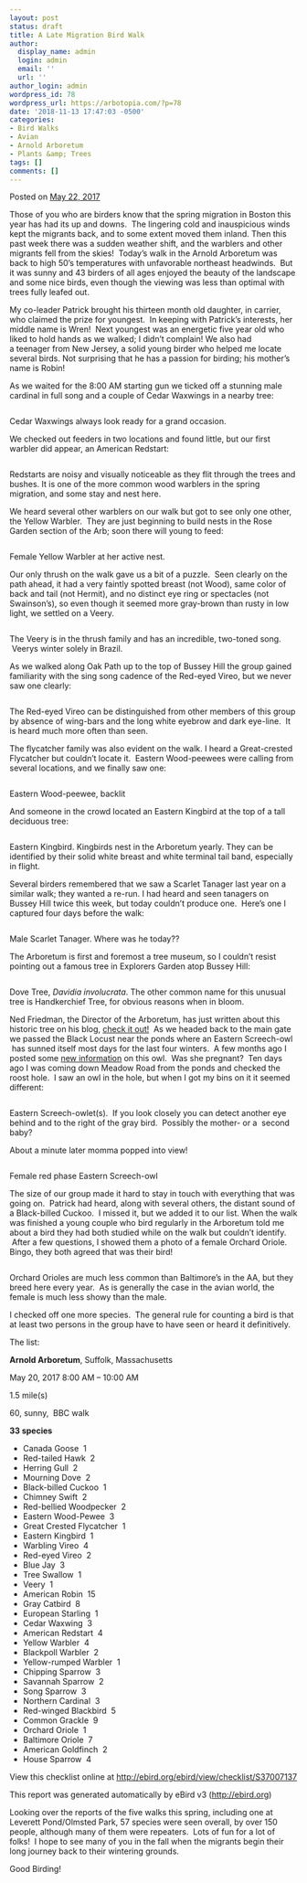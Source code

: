 ```yaml
---
layout: post
status: draft
title: A Late Migration Bird Walk
author:
  display_name: admin
  login: admin
  email: ''
  url: ''
author_login: admin
wordpress_id: 78
wordpress_url: https://arbotopia.com/?p=78
date: '2018-11-13 17:47:03 -0500'
categories:
- Bird Walks
- Avian
- Arnold Arboretum
- Plants &amp; Trees
tags: []
comments: []
---
```

<p><!-- wp:paragraph --></p>
<p>Posted on&nbsp;<a href="https://web.archive.org/web/20170912192156/http://www.arbotopia.com/a-late-migration-bird-walk/">May 22, 2017</a></p>
<p><!-- /wp:paragraph --></p>
<p><!-- wp:paragraph --></p>
<p>Those of you who are birders know that the spring migration in Boston this year has had its up and downs. &nbsp;The lingering cold and inauspicious winds kept the migrants back, and to some extent&nbsp;moved them inland. Then this past week there was a sudden weather shift, and the warblers and other migrants fell from the skies! &nbsp;Today&rsquo;s walk in the Arnold Arboretum was back to high 50&rsquo;s temperatures with unfavorable northeast headwinds. &nbsp;But it was sunny and 43 birders of all ages enjoyed the beauty of the landscape and some nice birds, even though the viewing was less than optimal with trees fully leafed out.</p>
<p><!-- /wp:paragraph --></p>
<p><!-- wp:paragraph --></p>
<p>My co-leader Patrick brought his thirteen month old daughter, in carrier, who claimed the prize for youngest. &nbsp;In keeping with Patrick&rsquo;s interests, her middle name is Wren! &nbsp;Next youngest was an energetic five year old who liked to hold hands as we walked; I didn&rsquo;t complain! We also had a&nbsp;teenager&nbsp;from New Jersey, a solid young birder who helped me locate several birds. Not surprising that he has a passion for birding; his mother&rsquo;s name is Robin!</p>
<p><!-- /wp:paragraph --></p>
<p><!-- wp:paragraph --></p>
<p>As we waited for the 8:00 AM starting gun we ticked off a stunning male cardinal in full song and a couple of Cedar Waxwings in a nearby tree:</p>
<p><!-- /wp:paragraph --></p>
<p><!-- wp:image {"id":157} --></p>
<figure class="wp-block-image"><img src="https://arbotopia.com/wp-content/uploads/2018/11/P1170768.jpg" alt="" class="wp-image-157"/></figure>
<p><!-- /wp:image --></p>
<p><!-- wp:paragraph --></p>
<p>Cedar Waxwings always look ready for a grand occasion.</p>
<p><!-- /wp:paragraph --></p>
<p><!-- wp:paragraph --></p>
<p>We checked out feeders in two locations and found little, but our first warbler did appear, an American Redstart:</p>
<p><!-- /wp:paragraph --></p>
<p><!-- wp:image {"id":158} --></p>
<figure class="wp-block-image"><img src="https://arbotopia.com/wp-content/uploads/2018/11/P1160184.jpg" alt="" class="wp-image-158"/></figure>
<p><!-- /wp:image --></p>
<p><!-- wp:paragraph --></p>
<p>Redstarts are noisy and visually noticeable as they flit through the trees and bushes. It is one of the more common wood warblers in the spring migration, and some stay and nest here.</p>
<p><!-- /wp:paragraph --></p>
<p><!-- wp:paragraph --></p>
<p>We heard several other warblers on our walk but got to see only one other, the Yellow Warbler. &nbsp;They are just beginning to build nests in the Rose Garden section of the Arb; soon there will young to feed:</p>
<p><!-- /wp:paragraph --></p>
<p><!-- wp:image {"id":159} --></p>
<figure class="wp-block-image"><img src="https://arbotopia.com/wp-content/uploads/2018/11/P1060023.jpg" alt="" class="wp-image-159"/></figure>
<p><!-- /wp:image --></p>
<p><!-- wp:paragraph --></p>
<p>Female Yellow Warbler at her active nest.</p>
<p><!-- /wp:paragraph --></p>
<p><!-- wp:paragraph --></p>
<p>Our only thrush on the walk gave us a bit of a puzzle. &nbsp;Seen clearly on the path ahead, it had a very faintly spotted breast (not Wood), same color of back and tail (not Hermit), and no distinct eye ring or spectacles (not Swainson&rsquo;s), so even though it seemed more gray-brown than rusty in low light, we settled on a Veery.</p>
<p><!-- /wp:paragraph --></p>
<p><!-- wp:image {"id":160} --></p>
<figure class="wp-block-image"><img src="https://arbotopia.com/wp-content/uploads/2018/11/P1120450.jpg" alt="" class="wp-image-160"/></figure>
<p><!-- /wp:image --></p>
<p><!-- wp:paragraph --></p>
<p>The Veery is in the thrush family and has an incredible, two-toned song. &nbsp;Veerys winter solely in Brazil.</p>
<p><!-- /wp:paragraph --></p>
<p><!-- wp:paragraph --></p>
<p>As we walked along Oak Path up to the top of Bussey Hill the group gained familiarity with the sing song cadence of the Red-eyed Vireo, but we never saw one clearly:</p>
<p><!-- /wp:paragraph --></p>
<p><!-- wp:image {"id":161} --></p>
<figure class="wp-block-image"><img src="https://arbotopia.com/wp-content/uploads/2018/11/P1010954.jpg" alt="" class="wp-image-161"/></figure>
<p><!-- /wp:image --></p>
<p><!-- wp:paragraph --></p>
<p>The Red-eyed Vireo can be distinguished from other members of this group by absence of wing-bars and the long white eyebrow and dark eye-line. &nbsp;It is heard much more often than seen.</p>
<p><!-- /wp:paragraph --></p>
<p><!-- wp:paragraph --></p>
<p>The flycatcher family was also evident on the walk. I heard a Great-crested Flycatcher but couldn&rsquo;t locate it. &nbsp;Eastern Wood-peewees were calling from several locations, and we finally saw one:</p>
<p><!-- /wp:paragraph --></p>
<p><!-- wp:image {"id":162} --></p>
<figure class="wp-block-image"><img src="https://arbotopia.com/wp-content/uploads/2018/11/P1090421.jpg" alt="" class="wp-image-162"/></figure>
<p><!-- /wp:image --></p>
<p><!-- wp:paragraph --></p>
<p>Eastern Wood-peewee, backlit</p>
<p><!-- /wp:paragraph --></p>
<p><!-- wp:paragraph --></p>
<p>And someone in the crowd located an Eastern Kingbird at the top of a tall deciduous tree:</p>
<p><!-- /wp:paragraph --></p>
<p><!-- wp:image {"id":163} --></p>
<figure class="wp-block-image"><img src="https://arbotopia.com/wp-content/uploads/2018/11/P1240130.jpg" alt="" class="wp-image-163"/></figure>
<p><!-- /wp:image --></p>
<p><!-- wp:paragraph --></p>
<p>Eastern Kingbird. Kingbirds nest in the Arboretum yearly. They can be identified by their solid&nbsp;white breast and white terminal tail band, especially in flight.</p>
<p><!-- /wp:paragraph --></p>
<p><!-- wp:paragraph --></p>
<p>Several birders remembered that we saw a Scarlet Tanager last year on a similar walk; they wanted a re-run. I had heard and seen tanagers on Bussey Hill twice this week, but today couldn&rsquo;t produce one. &nbsp;Here&rsquo;s one I captured four days before the walk:</p>
<p><!-- /wp:paragraph --></p>
<p><!-- wp:image {"id":164} --></p>
<figure class="wp-block-image"><img src="https://arbotopia.com/wp-content/uploads/2018/11/P1160191.jpg" alt="" class="wp-image-164"/></figure>
<p><!-- /wp:image --></p>
<p><!-- wp:paragraph --></p>
<p>Male Scarlet Tanager. Where was he today??</p>
<p><!-- /wp:paragraph --></p>
<p><!-- wp:paragraph --></p>
<p>The Arboretum is first and foremost a tree museum, so I couldn&rsquo;t resist pointing out a famous tree in Explorers Garden atop Bussey Hill:</p>
<p><!-- /wp:paragraph --></p>
<p><!-- wp:image {"id":165} --></p>
<figure class="wp-block-image"><img src="https://arbotopia.com/wp-content/uploads/2018/11/P1160208.jpg" alt="" class="wp-image-165"/></figure>
<p><!-- /wp:image --></p>
<p><!-- wp:paragraph --></p>
<p>Dove Tree,&nbsp;<em>Davidia involucrata</em>. The other common name for this unusual tree is Handkerchief Tree, for obvious reasons when in bloom.</p>
<p><!-- /wp:paragraph --></p>
<p><!-- wp:paragraph --></p>
<p>Ned Friedman, the Director of the Arboretum, has just written about this historic tree on his blog,&nbsp;<a href="https://web.archive.org/web/20170912192156/https://www.arboretum.harvard.edu/dove-tree-takes-wing-2/">check it out!</a>&nbsp;&nbsp;As we headed back to the main gate we passed the Black Locust near the ponds where an Eastern Screech-owl &nbsp;has sunned itself most days for the last four winters. &nbsp;A few months ago I posted some&nbsp;<a href="https://web.archive.org/web/20170912192156/http://www.arbotopia.com/spring-kickoff/">new information</a>&nbsp;on this owl. &nbsp;Was she pregnant? &nbsp;Ten days ago I was coming down Meadow Road from the ponds and checked the roost&nbsp;hole. &nbsp;I saw an owl in the hole, but when I got my bins on it it seemed different:</p>
<p><!-- /wp:paragraph --></p>
<p><!-- wp:image {"id":166} --></p>
<figure class="wp-block-image"><img src="https://arbotopia.com/wp-content/uploads/2018/11/P1160121.jpg" alt="" class="wp-image-166"/></figure>
<p><!-- /wp:image --></p>
<p><!-- wp:paragraph --></p>
<p>Eastern Screech-owlet(s). &nbsp;If you look closely you can detect another eye behind and to the right of the gray bird. &nbsp;Possibly the mother- or a &nbsp;second baby?</p>
<p><!-- /wp:paragraph --></p>
<p><!-- wp:paragraph --></p>
<p>About a minute later momma popped into view!</p>
<p><!-- /wp:paragraph --></p>
<p><!-- wp:image {"id":167} --></p>
<figure class="wp-block-image"><img src="https://arbotopia.com/wp-content/uploads/2018/11/P1150529.jpg" alt="" class="wp-image-167"/></figure>
<p><!-- /wp:image --></p>
<p><!-- wp:paragraph --></p>
<p>Female red phase Eastern Screech-owl</p>
<p><!-- /wp:paragraph --></p>
<p><!-- wp:paragraph --></p>
<p>The size of our group made it hard to stay in touch with everything that was going on. &nbsp;Patrick had&nbsp;heard, along with several others, the distant sound of a Black-billed Cuckoo. &nbsp;I missed it, but we added it to our list. When the walk was finished a young couple who bird regularly in the Arboretum told me about a bird they had both studied while on the walk but couldn&rsquo;t&nbsp;identify. &nbsp;After a few questions, I showed them a photo of a female Orchard Oriole. Bingo, they both agreed that was their bird!</p>
<p><!-- /wp:paragraph --></p>
<p><!-- wp:image {"id":168} --></p>
<figure class="wp-block-image"><img src="https://arbotopia.com/wp-content/uploads/2018/11/P1100264.jpg" alt="" class="wp-image-168"/></figure>
<p><!-- /wp:image --></p>
<p><!-- wp:paragraph --></p>
<p>Orchard Orioles are much less common than Baltimore&rsquo;s in the AA, but they breed here every year. &nbsp;As is generally the case in the avian world, the female is much less showy than the male.</p>
<p><!-- /wp:paragraph --></p>
<p><!-- wp:paragraph --></p>
<p>I checked off one more species. &nbsp;The general rule for counting a bird is that at least two persons in the group have to have seen or heard it definitively.</p>
<p><!-- /wp:paragraph --></p>
<p><!-- wp:paragraph --></p>
<p>The list:</p>
<p><!-- /wp:paragraph --></p>
<p><!-- wp:paragraph --></p>
<p><strong>Arnold Arboretum</strong>, Suffolk, Massachusetts</p>
<p><!-- /wp:paragraph --></p>
<p><!-- wp:paragraph --></p>
<p>May 20, 2017 8:00 AM &ndash; 10:00 AM</p>
<p><!-- /wp:paragraph --></p>
<p><!-- wp:paragraph --></p>
<p>1.5 mile(s)</p>
<p><!-- /wp:paragraph --></p>
<p><!-- wp:paragraph --></p>
<p>60, sunny, &nbsp;BBC walk</p>
<p><!-- /wp:paragraph --></p>
<p><!-- wp:paragraph --></p>
<p><strong>33 species</strong></p>
<p><!-- /wp:paragraph --></p>
<p><!-- wp:list --></p>
<ul>
<li>Canada Goose &nbsp;1</li>
<li>Red-tailed Hawk &nbsp;2</li>
<li>Herring Gull &nbsp;2</li>
<li>Mourning Dove &nbsp;2</li>
<li>Black-billed Cuckoo &nbsp;1 &nbsp; &nbsp;</li>
<li>Chimney Swift &nbsp;2</li>
<li>Red-bellied Woodpecker &nbsp;2</li>
<li>Eastern Wood-Pewee &nbsp;3</li>
<li>Great Crested Flycatcher &nbsp;1</li>
<li>Eastern Kingbird &nbsp;1</li>
<li>Warbling Vireo &nbsp;4</li>
<li>Red-eyed Vireo &nbsp;2</li>
<li>Blue Jay &nbsp;3</li>
<li>Tree Swallow &nbsp;1</li>
<li>Veery &nbsp;1</li>
<li>American Robin &nbsp;15</li>
<li>Gray Catbird &nbsp;8</li>
<li>European Starling &nbsp;1</li>
<li>Cedar Waxwing &nbsp;3</li>
<li>American Redstart &nbsp;4</li>
<li>Yellow Warbler &nbsp;4</li>
<li>Blackpoll Warbler &nbsp;2</li>
<li>Yellow-rumped Warbler &nbsp;1</li>
<li>Chipping Sparrow &nbsp;3</li>
<li>Savannah Sparrow &nbsp;2</li>
<li>Song Sparrow &nbsp;3</li>
<li>Northern Cardinal &nbsp;3</li>
<li>Red-winged Blackbird &nbsp;5</li>
<li>Common Grackle &nbsp;9</li>
<li>Orchard Oriole &nbsp;1</li>
<li>Baltimore Oriole &nbsp;7</li>
<li>American Goldfinch &nbsp;2</li>
<li>House Sparrow &nbsp;4</li>
</ul>
<p><!-- /wp:list --></p>
<p><!-- wp:paragraph --></p>
<p>View this checklist online at&nbsp;<a href="https://web.archive.org/web/20170912192156/http://ebird.org/ebird/view/checklist/S37007137">http://ebird.org/ebird/view/checklist/S37007137</a></p>
<p><!-- /wp:paragraph --></p>
<p><!-- wp:paragraph --></p>
<p>This report was generated automatically by eBird v3 (<a href="https://web.archive.org/web/20170912192156/http://ebird.org/">http://ebird.org</a>)</p>
<p><!-- /wp:paragraph --></p>
<p><!-- wp:paragraph --></p>
<p>Looking over the reports of&nbsp;the&nbsp;five walks this spring, including one at Leverett Pond/Olmsted Park, 57 species were seen overall, by over 150 people, although many of them were repeaters. &nbsp;Lots of fun for a lot of folks! &nbsp;I hope to see many of you in the fall when the migrants begin their long journey back&nbsp;to their wintering grounds.</p>
<p><!-- /wp:paragraph --></p>
<p><!-- wp:paragraph --></p>
<p>Good Birding!<br></p>
<p><!-- /wp:paragraph --></p>
